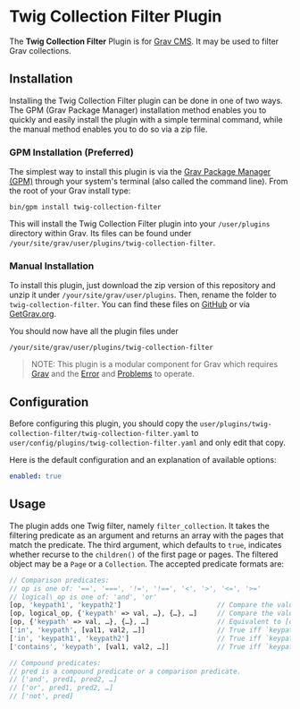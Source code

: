 # Twig Collection Filter Plugin

The **Twig Collection Filter** Plugin is for [Grav CMS](http://github.com/getgrav/grav). It may be used to filter Grav collections.

## Installation

Installing the Twig Collection Filter plugin can be done in one of two ways. The GPM (Grav Package Manager) installation method enables you to quickly and easily install the plugin with a simple terminal command, while the manual method enables you to do so via a zip file.

### GPM Installation (Preferred)

The simplest way to install this plugin is via the [Grav Package Manager (GPM)](http://learn.getgrav.org/advanced/grav-gpm) through your system's terminal (also called the command line).  From the root of your Grav install type:

    bin/gpm install twig-collection-filter

This will install the Twig Collection Filter plugin into your `/user/plugins` directory within Grav. Its files can be found under `/your/site/grav/user/plugins/twig-collection-filter`.

### Manual Installation

To install this plugin, just download the zip version of this repository and unzip it under `/your/site/grav/user/plugins`. Then, rename the folder to `twig-collection-filter`. You can find these files on [GitHub](https://github.com/tsnorri/grav-plugin-twig-collection-filter) or via [GetGrav.org](http://getgrav.org/downloads/plugins#extras).

You should now have all the plugin files under

    /your/site/grav/user/plugins/twig-collection-filter
	
> NOTE: This plugin is a modular component for Grav which requires [Grav](http://github.com/getgrav/grav) and the [Error](https://github.com/getgrav/grav-plugin-error) and [Problems](https://github.com/getgrav/grav-plugin-problems) to operate.

## Configuration

Before configuring this plugin, you should copy the `user/plugins/twig-collection-filter/twig-collection-filter.yaml` to `user/config/plugins/twig-collection-filter.yaml` and only edit that copy.

Here is the default configuration and an explanation of available options:

```yaml
enabled: true
```

## Usage

The plugin adds one Twig filter, namely `filter_collection`. It takes the filtering predicate as an argument and returns an array with the pages that match the predicate. The third argument, which defaults to `true`, indicates whether recurse to the `children()` of the first page or pages. The filtered object may be a `Page` or a `Collection`. The accepted predicate formats are:

```php
// Comparison predicates:
// op is one of: '==', '===', '!=', '!==', '<', '>', '<=', '>='
// logical\_op is one of: 'and', 'or'
[op, 'keypath1', 'keypath2']						// Compare the values retrieved from the keypaths with `op`.
[op, logical_op, {'keypath' => val, …}, {…}, …]		// Compare the values retrieved from each keypath to each value with `logical_op` semantics.
[op, {'keypath' => val, …}, {…}, …]					// Equivalent to [op, 'and', {'keypath', => val, …}, {…}, …]
['in', 'keypath', [val1, val2, …]]					// True iff `keypath` ⊆ [val1, val2, …].
['in', 'keypath1', 'keypath2']						// True iff `keypath1` ⊆ `keypath2`.
['contains', 'keypath', [val1, val2, …]]			// True iff `keypath` ⊇ [val1, val2, …].

// Compound predicates:
// pred is a compound predicate or a comparison predicate.
// ['and', pred1, pred2, …]
// ['or', pred1, pred2, …]
// ['not', pred]
```
